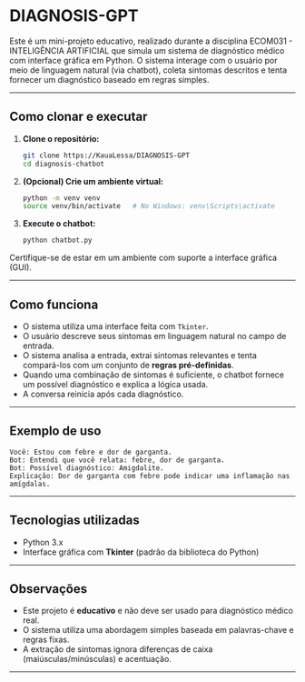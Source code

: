 # DIAGNOSIS-GPT

Este é um mini-projeto educativo, realizado durante a disciplina ECOM031 - INTELIGÊNCIA ARTIFICIAL
que simula um sistema de diagnóstico médico com interface gráfica em Python. O sistema interage com o usuário por meio de linguagem natural (via chatbot), coleta sintomas descritos e tenta fornecer um diagnóstico baseado em regras simples.

---

## Como clonar e executar

1. **Clone o repositório:**

   ```bash
   git clone https://KauaLessa/DIAGNOSIS-GPT
   cd diagnosis-chatbot
   ```

2. **(Opcional) Crie um ambiente virtual:**

   ```bash
   python -m venv venv
   source venv/bin/activate   # No Windows: venv\Scripts\activate
   ```

3. **Execute o chatbot:**

   ```bash
   python chatbot.py
   ```

Certifique-se de estar em um ambiente com suporte a interface gráfica (GUI).

---

## Como funciona

* O sistema utiliza uma interface feita com `Tkinter`.
* O usuário descreve seus sintomas em linguagem natural no campo de entrada.
* O sistema analisa a entrada, extrai sintomas relevantes e tenta compará-los com um conjunto de **regras pré-definidas**.
* Quando uma combinação de sintomas é suficiente, o chatbot fornece um possível diagnóstico e explica a lógica usada.
* A conversa reinicia após cada diagnóstico.

---

## Exemplo de uso

```
Você: Estou com febre e dor de garganta.
Bot: Entendi que você relata: febre, dor de garganta.
Bot: Possível diagnóstico: Amigdalite.
Explicação: Dor de garganta com febre pode indicar uma inflamação nas amígdalas.
```

---

## Tecnologias utilizadas

* Python 3.x
* Interface gráfica com **Tkinter** (padrão da biblioteca do Python)

---

## Observações

* Este projeto é **educativo** e não deve ser usado para diagnóstico médico real.
* O sistema utiliza uma abordagem simples baseada em palavras-chave e regras fixas.
* A extração de sintomas ignora diferenças de caixa (maiúsculas/minúsculas) e acentuação.

---

